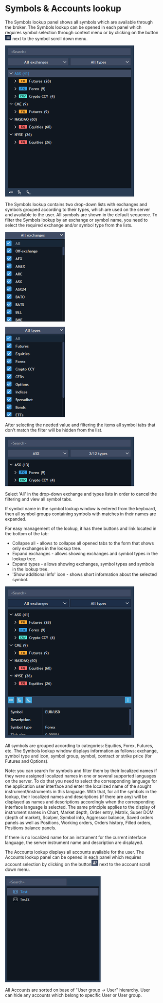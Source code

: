 # Symbols & Accounts lookup

The Symbols lookup panel shows all symbols which are available through the broker. The Symbols lookup can be opened in each panel which requires symbol selection through context menu or by clicking on the button![](../../.gitbook/assets/1%20%288%29.png)
next to the symbol scroll down menu.

![](../../.gitbook/assets/2%20%2813%29.png)


The Symbols lookup contains two drop-down lists with exchanges and symbols grouped according to their types, which are used on the server and available to the user. All symbols are shown in the default sequence. To filter the Symbols lookup by an exchange or symbol name, you need to select the required exchange and/or symbol type from the lists.

![](../../.gitbook/assets/3%20%283%29.png)

![](../../.gitbook/assets/4%20%282%29.png)


After selecting the needed value and filtering the items all symbol tabs that don't match the filter will be hidden from the list.

![](../../.gitbook/assets/5%20%2815%29.png)

Select 'All' in the drop-down exchange and types lists in order to cancel the filtering and view all symbol tabs.

If symbol name in the symbol lookup window is entered from the keyboard, then all symbol groups containing symbols with matches in their names are expanded.

For easy management of the lookup, it has three buttons and link located in the bottom of the tab:

* Collapse all - allows to collapse all opened tabs to the form that shows only exchanges in the lookup tree.
* Expand exchanges - allows showing exchanges and symbol types in the lookup tree.
* Expand types - allows showing exchanges, symbol types and symbols in the lookup tree.
* 'Show additional info' icon - shows short information about the selected symbol.

![](../../.gitbook/assets/6%20%287%29.png)


All symbols are grouped according to categories: Equities, Forex, Futures, etc. The Symbols lookup window displays information as follows: exchange, symbol type and icon, symbol group, symbol, contract or strike price \(for Futures and Options\).

Note: you can search for symbols and filter them by their localized names if they were assigned localized names in one or several supported languages on the server. To do that you need to select the corresponding language for the application user interface and enter the localized name of the sought instrument/instruments in this language. With that, for all the symbols in the lookup, their localized names and descriptions \(if there are any\) will be displayed as names and descriptions accordingly when the corresponding interface language is selected. The same principle applies to the display of instrument names in Chart, Market depth, Order entry, Matrix, Super DOM \(depth of market\), Scalper, Symbol info, Aggressor balance, Saved orders panels as well as Positions, Working orders, Orders history, Filled orders, Positions balance panels.

If there is no localized name for an instrument for the current interface language, the server instrument name and description are displayed.

The Accounts lookup displays all accounts available for the user. The Accounts lookup panel can be opened in each panel which requires account selection by clicking on the button![](../../.gitbook/assets/7%20%2810%29.png)
next to the account scroll down menu.

![](../../.gitbook/assets/8%20%282%29.png)


All Accounts are sorted on base of "User group -&gt; User" hierarchy. User can hide any accounts which belong to specific User or User group.



